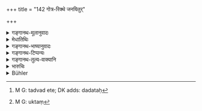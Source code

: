 +++
title = "142 गोत्र-रिक्थे जनयितुर्"

+++

<details><summary>गङ्गानथ-मूलानुवादः</summary>

The adopted son shall not take the family-name or the property of his progenitor; the cake follows the family-name and the property; for him therefore who gives away his son the funeral offerings cease.—(142)
</details>

<details><summary>मेधातिथिः</summary>

इतश् च भागहरत्वं दत्रिमस्य तूक्तम् । यतो जनयितुः सकाशाद् गोत्रं धनं च न हरति, वंशाद् अपेतत्वात् । गोत्ररिक्थग्रहणाभावे च पिण्डम् अपि जनयित्रे न ददाति । **गोत्ररिक्थानुगो** हि **पिण्डो** गोत्ररिक्थे ऽनुगच्छति । यदीये गोत्ररिक्थे गृह्येते तस्मै पिण्डोदकदानाद्यौर्ध्वदेहिकं क्रियते । **व्यपैति** तस्मान् निवर्तते । स्वधाकारसाधनं पिण्डश्राद्धादि लक्ष्यते । तद् एतद्[^४००] यो ऽन्यस्मिन् स्वपुत्रं ददाति तस्मान् निवर्तते । न तस्य कर्तव्यम् इत्य् अर्थः । एष एव न्यायः कृत्रिमादीनां सहोढापविद्धद्व्यामुष्यायणानाम् उभयोपकारकत्वम् । 


[^४००]:
     M G: tadvad ete; DK adds: dadataḥ

- <u>अन्ये तु</u> **न हरेन्** न हारयेद् इत्य् अन्तर्भावितण्यर्थं व्याचक्षते । तेनोभयस्यापि द्व्यामुष्यायणवद् उपकर्तव्यम् इत्य् आहुः । 

- <u>उत्तरस्</u> तूपकारोपक्रमः । तम् एवं गमयन्ति । यदि गोत्ररिक्थे न हरेत् पुत्रस् तदा तु व्याख्येयम् । न चैतद् युक्तम्[^४०१] । न ह्य् अर्थान्तरभावे प्रमाणं वक्तव्यम् ॥ ९.१४२ ॥


[^४०१]:
     M G: uktaṃ
</details>

<details><summary>गङ्गानथ-भाष्यानुवादः</summary>

It is only right that the adopted son should have a share in his adoptive father’s property; since he does not inherit either the family-name or the property of his progenitor; and this for the simple reason that he has gone out of the family.

Inasmuch as he does not inherit the family-name and the property of the progenitor, he does not offer cakes to him; since ‘*the cake follows the family-name and the property*’;—that is, a son offers the funeral cakes etc., to that preson whose family-name and property he inherits.

‘*Ceases*’— drops away from him.

‘*Svadhā*’;—this syllable stands for that which makes the use of the syllable ‘*svadhā*’ possible;—*i*. *e*., the *Śrāddha* and other offerings. And when a man gives away his son to another man, those offerings cease for him; that is. they should not be offered to him.

This law applies to the ‘made’ and other kinds of sons,—*i.e*., ‘the one conceived before marriage,’ the ‘cast off’ and ‘the one who benefits both.’

Others construe ‘*haret*’ as implying the causal form ‘*hārayet*’, ‘should deprive’; which means that the adopted son shall benefit both fathers.

But the fact of the matter is that the verse opens with the
*relinquishing of privileges*; so that consistently with that, the
latter half also should mean that ‘no cake shall be offered’; *i.e*., the father also shall relinquish his privilege of receiving the cakes.

In the face of these facts, some authority will have to be found for attributing a different meaning to the words (‘*haret*’ and the rest).—(142)
</details>

<details><summary>गङ्गानथ-टिप्पन्यः</summary>

“The general meaning is that all connections with the first family ceases. Nevertheless, according to Kātyāyana and the later usage, if there is a special agreement to that effect, the son may belong to both fathers (*dvyāmuṣyāyaṇa*)”.—Hopkins.

This verse is quoted in *Mitākṣarā* (2.132), which notes that ‘adopted son’ is here mentioned as representing all kinds of secondary ‘sons all of whom are entitled to inherit the ‘father’s’ property, as is clear from verse 185 below.—The *Bālambhaṭṭī* has the following notes:—‘*Datrimaḥ*’ is the same as ‘*dattaka*’, the adopted son;—‘*janayituḥ*’, of the progenitor;—according to Medhātithi ‘*janayituḥ*’ is to be taken as with the Ablative ending; thus then the adopted son is not affected by the impurity consequent on the death of his progenitor. This verse permits the adopting of sons even of *gotras* other than the adopter’s own.—‘*Pīṇḍa*’ means the offering of *śrāddha*, and this offering of *śrāddha* follows the *gotra* and the inheritance,
*i.e*. śrāddha is to be offered to that ‘father’ whose ‘gotra’ and
‘inheritance’ one receives;—it is for this reason that the ‘*svadhā*’
*i.e*., *śrāddha*, offered by the adopted son, ceases—‘*vyapaiti*’—from
the person who gave the son to be adopted by another; *i.e*. the adopted son shall not offer *śrāddha* to that person.—In reality however the term ‘*piṇḍa*’ here stands for ‘*sāpiṇḍya* if it is taken in the sense of ‘*śrāddha*’. then the subsequent sentence ‘*vyapaiti svadhā*’ becomes a superfluous repetition. It is for this reason that all cultured people treat, in all matters, the adopted son as belonging to the *gotra* of the adoptive father, and on the death of the adopted son, it is the
*sapiṇḍas* of the adoptive father that observe impurity for ten days;
and in all matters he is regarded as a ‘*sapiṇḍa*’ of the family of the adoptive father. It is for the same reason that the adopted son is regarded as having ceased to be the *sapiṇḍa* of his progenitor’s family.—All this however holds good in a case where the progenitor has got other sons; in cases where he has none such, his property must go to his begotten son, even though adopted by another person; and he must perform his *śrāddha* also. It is in this sense that the ‘*dvyāmuṣyāyana*’ has been held to benefit both the families,

The verse is quoted in *Parāśaramādhava* (Vyavahāra, p. 351), which adds the following notes:—The ‘adopted’ son is mentioned only by way of illustration, it stands for all the secondary sons.—Though there are texts that lay down that the secondary sons are entitled to inherit the property of the ‘father’, yet these must refer to other *Yugas*, except so far as the ‘adopted’ son is concerned, who inherits in *Kali-yuga* also.

It is quoted in *Vīramitrodaya* (Saṃskāra, p. 208), as indicating the legality of adopting sons of other *gotras* also. It proceeds to set forth the order of preference among the several alternatives regarding the *gotra* &c. of the son to be adopted:—(1) One who is both *sagotra* and *sapiṇḍa* of the adopter,—(2) who is *sapiṇḍa* but not
*sagotra*,—(3) who is *sagotra* but not *sapiṇḍa*,—(4) who has the same
*pravaras*,—(5) who is neither *sagotra* nor *sapiṇḍa* nor
*sapravara*.—It is quoted again on p. 686, as likely to be understood as
prohibiting the performance of *śrāddha* for the progenitor, and hence implying that the son adopted by another person ceases to be the ‘*sapiṇḍa*’ of his progenitor.—It is quoted again on p. 716, where the following notes are added:—The adopted son is not to take the ‘*gotra*’ or the ‘estate’ of his progenitor, and the ‘*sapiṇḍa* character’ as also the ‘performance of śrādhā’ of the person who *gives away* the son to be adopted,—becomes removed from the adopted son; and the reason for this is that the Pīṇḍa follows the ‘gotra and the estate’ and hence ceases when these two cease.

It is quoted in *Smṛtitattva* II (p. 38), where the clause ‘*gotrarikthānugaḥ piṇḍah*’ only is quoted in support of the principle that inheritance is based upon the benefit conferred by the inheritor upon the original owner of the property.—It is quoted again on p. 384 as indicating the superiority of the Daughter to the adopted and other secondary sons;—and again on p. 391, as laying down that the liability to offering Piṇḍas is based upon the inheritance of property.

It is quoted in *Nirṇayasindhu* (p. 278), which notes that what is here stated refers to cases where the progenitor has other sons.

It is quoted in *Vivādaratnākara* (p. 568), which adds that in view of the general principle that the ‘offering of Piṇḍas’ follows ‘gotra and inheritance’, the former ceases in the case stated;—‘*svadhā*’ stands for *śrāddha* and other offerings.

It is quoted in *Vyavahāramayūkha* (p. 51), which adds the following notes:—The meaning is that the ‘*Piṇḍa*’ is concomitant with ‘gotra and inheritance’;—this refers to the ‘purely adopted son’, the
*Dvyāmuṣyāyaṇa* retaining the *gotra*, etc., of his progenitor
also;—‘*Piṇḍa*’ stands for the *śrāddha* and other after-death rites, according to Medhātithi, Kullūka Bhaṭṭa and others; while, according to others, ‘*piṇḍa*’ stands for the ‘*sapiṇḍa*-character’ and ‘*svadhā*’ for the *śrāddha* and other after-death rites; as a matter of fact, however, what the terms “*gotra-rikṭha-piṇḍa-svadhā*” stand for is all that, is due to the relationship of the progenitor; and all this is precluded in the case in question; thus it follows that the adopted son ceases to have the relation of ‘uterine brotherhood’ with the other sons of his progenitor, and so forth.

It is quoted in *Madanapārijāta* (p. 135) as indicating the change of
*gotra* for the adopted son;—in *Gotrapravaranihandhakadamba* (p. 185),
which says that this applies only to the offering of *Śrāddha* and such things;—in *Smṛticandrikā* (Saṃskāra, p. 185) as laying down the cessation of the generator’s *gotra*;—in *Saṃskāramayūkha* (p. 79) as lending support to the view that the son adopted in another family loses the *Sāpiṇḍya* also of his progenitor’s family; in *Saṃskāraratnamālā* (p. 455), which says that this is meant for cases where the progenitor has got another son;—in *Dattakamīmānsā* (p. 30), which explains the second line to mean that ‘in giving his son for being adopted by another person, he relinquishes the śrāddha that that son would have offered’;—in *Dattakacandrikā* (p. 53), which explains the verse to mean that—‘By the mere act of being given to be adopted the son ceases to be a *son* to his progenitor, and thereby relinquishes all his *gotra* and all claims to his property’;—and in *Nṛsiṃhaprasāda* (śrāddha 4a).
</details>

<details><summary>गङ्गानथ-तुल्य-वाक्यानि</summary>

**(verses 9.141-142)  
**

See Comparative notes for [Verse 9.141].
</details>

<details><summary>भारुचिः</summary>

गोत्ररिक्थे पिण्डदानं च जनयितुर् दत्त्रिमो न गृह्णीयात् । यस्मै तु दीयते ऽसौ तदीये तस्य गोत्ररिक्थे स्याताम् । पिण्डदानं च तत्संनियोगेन । यस्माद् गोत्रानुगः पिण्डः । अत एतस्मात् कारणाद् **व्यपैति दधतः स्वधा** पिण्डदानोपलक्षणम् । **स्वधा** सा च **व्यपैति जनयितुः**, तेन तस्यान्यस्मै दत्तत्वात् । अन्यस् त्व् आह- "गोत्ररिक्थे जनयितुर् न हरेद् अन्यस्मै दीयमानो ऽपि" । तथा द्व्यामुष्यायणो ऽसौ संपद्यते । गौतमस् तं विसेषयित्वाह- "पिण्डगोत्रर्षिस्[अंबन्धा रिक्थं भजेरन्" इति स एव] गोत्ररिक्थे भजेतेति ॥ ९.१४२ ॥
</details>

<details><summary>Bühler</summary>

142	An adopted son shall never take the family (name) and the estate of his natural father; the funeral cake follows the family (name) and the estate, the funeral offerings of him who gives (his son in adoption) cease (as far as that son is concerned).
</details>
